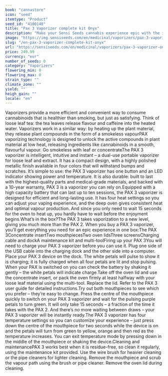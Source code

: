 ```yaml
---
book: "cannastore"
icon: "seed"
itemtype: "Product"
seed_id: "4100140"
title: "Pax 3 Vaporizer complete kit Onyx"
description: "Make your Sensi Seeds cannabis experience epic with the intelligent, intuitive and instant PAX 3 vaporizer – for loose leaf and extract. Buy online today!"
image: "https://img.sensiseeds.com/en/medicinal/vaporizers/pax-3-vaporizer-onyx-image.png"
slug: "/en-pax-3-vaporizer-complete-kit-onyx"
url: "https://sensiseeds.com/en/medicinal/vaporizers/pax-3-vaporizer-onyx?a_aid=cannastore"
price: 249.99
currency: "eur"
number_of_seeds: 0
category: "Vaporizers"
flowering_min: 0
flowering_max: 0
strain_type: ""
climate_zone: ""
yield: ""
heigh_gain: ""
locale: "en"
---
```

Vaporizers provide a more efficient and convenient way to consume cannabinoids that is healthier than smoking, but just as satisfying. Think of loose leaf tea: the tea leaves release flavour and caffeine into the heated water. Vaporizers work in a similar way: by heating up the plant material, they release plant compounds in the form of a smokeless vapourPAX vaporizing technology is designed to unlock the active compounds in plant material at low heat, releasing ingredients like cannabinoids in a smooth, flavourful vapour. Go smokeless with leaf or concentrateThe PAX 3 vaporizer is intelligent, intuitive and instant – a dual-use portable vaporizer for loose leaf and extract. It has a compact design, with a highly polished metallic finish available in four colors that will withstand bumps and scratches. It’s simple to use: the PAX 3 vaporizer has one button and an LED indicator showing power and temperature. It is also durable: built to last with the highest-quality parts and medical-grade materials, and backed with a 10-year warranty, PAX 3 is a vaporizer you can rely on.Equipped with a high capacity battery that can last up to ten sessions, the PAX 3 vaporizer is designed for efficient and long-lasting use. It has four heat settings so you can adjust your vaping experience, and the deep oven gives consistent heat and optimal vapour production. And since you only need to wait 15 seconds for the oven to heat up, you hardly have to wait before the enjoyment begins.What’s in the box?The PAX 3 takes vaporization to a new level, giving you much more than the PAX 2. When you buy a PAX 3 vaporizer, you’ll get everything you need for an epic experience in one box:The PAX 3Concentrate insertTwo mouthpiecesTwo oven lidsThree screensCharging cable and dockA maintenance kit and multi-toolFiring up your PAX 3You will need to charge your PAX 3 vaporizer before you can use it. Plug one side of the USB cable into the charging dock and the other side into a computer. Place your PAX 3 device on the dock. The white petals will pulse to show it is charging; it is fully charged when all four petals are lit and stop pulsing. When your PAX is switched on you can check the battery by shaking it gently – the white petals will indicate charge.Take off the oven lid and use the concentrate insert, or pack the oven firmly at least halfway with your loose leaf material using the multi-tool. Replace the lid. Refer to the PAX 3 user guide for detailed instructions.Try out both mouthpieces to see which you prefer – they’re easy to change. Press the centre of the mouthpiece quickly to switch on your PAX 3 vaporizer and wait for the pulsing purple petals to turn green. It will only take 15 seconds – a fraction of the time it takes with the PAX 2. And there’s no more waiting between draws – your PAX 3 vaporizer will be instantly ready.The PAX 3 vaporizer has four temperature settings so you can customize your experience – just press down the centre of the mouthpiece for two seconds while the device is on and the petals will turn from green to yellow, orange and then red as the temperature increases. You can exit temperature mode by pressing down in the middle of the mouthpiece or shaking the device.Cleaning and maintenancePAX 3 works best when it is residue-free, so clean it regularly, using the maintenance kit provided. Use the wire brush for heavier cleaning or the pipe cleaners for lighter cleaning. Remove the mouthpiece and scrub the vapour path using the brush or pipe cleaner. Remove the oven lid during cleaning.
